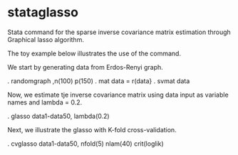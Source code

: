 # stataglasso

Stata command for the sparse inverse covariance matrix estimation through
Graphical lasso algorithm.

The toy example below illustrates the use of the command.

We start by generating data from Erdos-Renyi graph.

. randomgraph ,n(100) p(150)
. mat data = r(data}
. svmat data

Now, we estimate tje inverse covariance matrix using data input as variable names and lambda = 0.2.

. glasso data1-data50, lambda(0.2)

Next, we illustrate the glasso with K-fold cross-validation.

. cvglasso data1-data50, nfold(5) nlam(40) crit(loglik)
